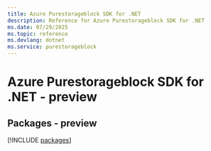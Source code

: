 ```yaml
---
title: Azure Purestorageblock SDK for .NET
description: Reference for Azure Purestorageblock SDK for .NET
ms.date: 07/29/2025
ms.topic: reference
ms.devlang: dotnet
ms.service: purestorageblock
---
```

# Azure Purestorageblock SDK for .NET - preview
## Packages - preview
[!INCLUDE [packages](purestorageblock-index.md)]